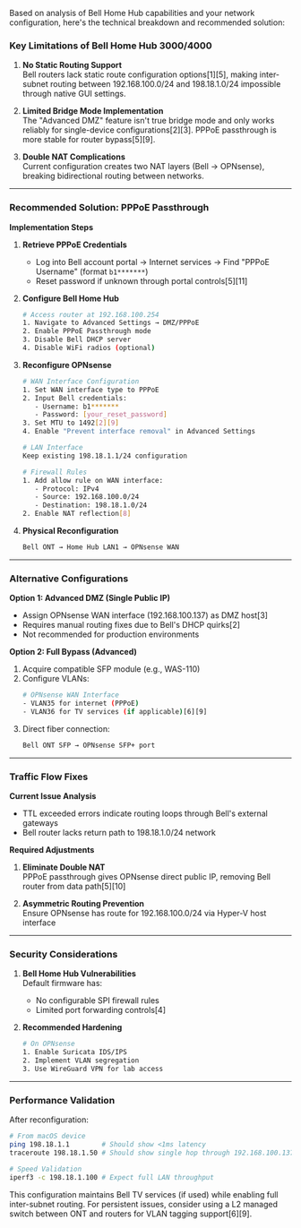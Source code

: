 Based on analysis of Bell Home Hub capabilities and your network configuration, here's the technical breakdown and recommended solution:

### Key Limitations of Bell Home Hub 3000/4000
1. **No Static Routing Support**  
   Bell routers lack static route configuration options[1][5], making inter-subnet routing between 192.168.100.0/24 and 198.18.1.0/24 impossible through native GUI settings.

2. **Limited Bridge Mode Implementation**  
   The "Advanced DMZ" feature isn't true bridge mode and only works reliably for single-device configurations[2][3]. PPPoE passthrough is more stable for router bypass[5][9].

3. **Double NAT Complications**  
   Current configuration creates two NAT layers (Bell → OPNsense), breaking bidirectional routing between networks.

---

### Recommended Solution: PPPoE Passthrough
**Implementation Steps**  
1. **Retrieve PPPoE Credentials**  
   - Log into Bell account portal → Internet services → Find "PPPoE Username" (format `b1*******`)  
   - Reset password if unknown through portal controls[5][11]

2. **Configure Bell Home Hub**  
   ```bash
   # Access router at 192.168.100.254
   1. Navigate to Advanced Settings → DMZ/PPPoE
   2. Enable PPPoE Passthrough mode
   3. Disable Bell DHCP server
   4. Disable WiFi radios (optional)
   ```

3. **Reconfigure OPNsense**  
   ```bash
   # WAN Interface Configuration
   1. Set WAN interface type to PPPoE
   2. Input Bell credentials: 
      - Username: b1******* 
      - Password: [your_reset_password]
   3. Set MTU to 1492[2][9]
   4. Enable "Prevent interface removal" in Advanced Settings

   # LAN Interface
   Keep existing 198.18.1.1/24 configuration

   # Firewall Rules
   1. Add allow rule on WAN interface:
      - Protocol: IPv4
      - Source: 192.168.100.0/24
      - Destination: 198.18.1.0/24
   2. Enable NAT reflection[8]
   ```

4. **Physical Reconfiguration**  
   ```bash
   Bell ONT → Home Hub LAN1 → OPNsense WAN
   ```

---

### Alternative Configurations
**Option 1: Advanced DMZ (Single Public IP)**  
- Assign OPNsense WAN interface (192.168.100.137) as DMZ host[3]  
- Requires manual routing fixes due to Bell's DHCP quirks[2]  
- Not recommended for production environments  

**Option 2: Full Bypass (Advanced)**  
1. Acquire compatible SFP module (e.g., WAS-110)  
2. Configure VLANs:  
   ```bash
   # OPNsense WAN Interface
   - VLAN35 for internet (PPPoE)
   - VLAN36 for TV services (if applicable)[6][9]
   ```
3. Direct fiber connection:  
   ```bash
   Bell ONT SFP → OPNsense SFP+ port
   ```

---

### Traffic Flow Fixes
**Current Issue Analysis**  
- TTL exceeded errors indicate routing loops through Bell's external gateways  
- Bell router lacks return path to 198.18.1.0/24 network  

**Required Adjustments**  
1. **Eliminate Double NAT**  
   PPPoE passthrough gives OPNsense direct public IP, removing Bell router from data path[5][10]

2. **Asymmetric Routing Prevention**  
   Ensure OPNsense has route for 192.168.100.0/24 via Hyper-V host interface  

---

### Security Considerations
1. **Bell Home Hub Vulnerabilities**  
   Default firmware has:  
   - No configurable SPI firewall rules  
   - Limited port forwarding controls[4]  

2. **Recommended Hardening**  
   ```bash
   # On OPNsense
   1. Enable Suricata IDS/IPS
   2. Implement VLAN segregation
   3. Use WireGuard VPN for lab access
   ```

---

### Performance Validation
After reconfiguration:  
```bash
# From macOS device
ping 198.18.1.1        # Should show <1ms latency
traceroute 198.18.1.50 # Should show single hop through 192.168.100.137

# Speed Validation
iperf3 -c 198.18.1.100 # Expect full LAN throughput
```

This configuration maintains Bell TV services (if used) while enabling full inter-subnet routing. For persistent issues, consider using a L2 managed switch between ONT and routers for VLAN tagging support[6][9].
